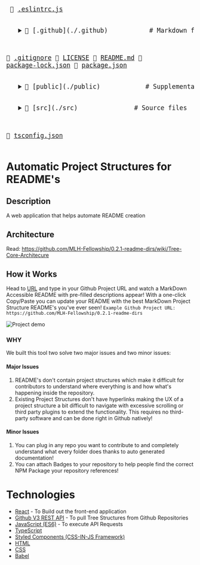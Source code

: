 <big><pre>
📜 [.eslintrc.js](./.eslintrc.js) 
<details style="padding-left: 32px;"> <summary>📂 [.github](./.github)           # Markdown files that GitHub looks for, like changelogs and issue templates</summary>
          
📄 [FUNDING.yml](./.github/FUNDING.yml) </details>
              
📜 [.gitignore](./.gitignore) 
📄 [LICENSE](./LICENSE) 
📄 [README.md](./README.md) 
📄 [package-lock.json](./package-lock.json) 
📄 [package.json](./package.json) 
<details style="padding-left: 32px;"> <summary>📂 [public](./public)            # Supplemental assets or resources, or static files</summary>
          
📄 [favicon.ico](./public/favicon.ico) 
📄 [index.html](./public/index.html) </details>
              
<details style="padding-left: 32px;"> <summary>📂 [src](./src)               # Source files</summary>
          
📄 [App.tsx](./src/App.tsx) 
<details style="padding-left: 32px;"> <summary>📂 [components](./src/components) </summary>
          
📄 [BadgesSection.tsx](./src/components/BadgesSection.tsx) 
📄 [CommentSection.tsx](./src/components/CommentSection.tsx) 
📄 [MarkdownDisplay.tsx](./src/components/MarkdownDisplay.tsx) 
📄 [MarkdownDisplayLine.tsx](./src/components/MarkdownDisplayLine.tsx) 
📄 [URLBox.tsx](./src/components/URLBox.tsx) 
<details style="padding-left: 32px;"> <summary>📂 [reusable](./src/components/reusable) </summary>
          
📄 [Card.tsx](./src/components/reusable/Card.tsx) 
📄 [CenteredCol.tsx](./src/components/reusable/CenteredCol.tsx) 
📄 [CustomButton.tsx](./src/components/reusable/CustomButton.tsx) 
📄 [CustomSecondaryButton.tsx](./src/components/reusable/CustomSecondaryButton.tsx) 
📄 [Input.tsx](./src/components/reusable/Input.tsx) 
📄 [TextArea.tsx](./src/components/reusable/TextArea.tsx) </details></details>
              
<details style="padding-left: 32px;"> <summary>📂 [images](./src/images) </summary>
          
📄 [Demo.gif](./src/images/Demo.gif) </details>
              
📄 [index.css](./src/index.css) 
📄 [index.tsx](./src/index.tsx) 
📄 [react-app-env.d.ts](./src/react-app-env.d.ts) 
<details style="padding-left: 32px;"> <summary>📂 [tree](./src/tree) </summary>
          
📄 [constants.ts](./src/tree/constants.ts) 
📄 [index.ts](./src/tree/index.ts) 
📄 [languageWebsites.ts](./src/tree/languageWebsites.ts) 
📄 [types.ts](./src/tree/types.ts) </details>
              
<details style="padding-left: 32px;"> <summary>📂 [utils](./src/utils) </summary>
          
📄 [Switch.tsx](./src/utils/Switch.tsx) 
<details style="padding-left: 32px;"> <summary>📂 [createNpmFormatting](./src/utils/createNpmFormatting) </summary>
          
📄 [createNpmFormatting.ts](./src/utils/createNpmFormatting/createNpmFormatting.ts) 
📄 [createNpmFormattingTest.ts](./src/utils/createNpmFormatting/createNpmFormattingTest.ts) </details>
              
📄 [deepCopyFunction.ts](./src/utils/deepCopyFunction.ts) 
<details style="padding-left: 32px;"> <summary>📂 [deleteFileFromPath](./src/utils/deleteFileFromPath) </summary>
          
📄 [deleteFileFromPath.ts](./src/utils/deleteFileFromPath/deleteFileFromPath.ts) 
📄 [deleteFileFromPathTest.ts](./src/utils/deleteFileFromPath/deleteFileFromPathTest.ts) </details>
              
📄 [filterChange.ts](./src/utils/filterChange.ts) 
<details style="padding-left: 32px;"> <summary>📂 [formatLanguages](./src/utils/formatLanguages) </summary>
          
📄 [formatLanguages.ts](./src/utils/formatLanguages/formatLanguages.ts) 
📄 [formatLanguagesTest.ts](./src/utils/formatLanguages/formatLanguagesTest.ts) </details>
              
📄 [generateCoreTest.ts](./src/utils/generateCoreTest.ts) 
<details style="padding-left: 32px;"> <summary>📂 [generateMarkDownTree](./src/utils/generateMarkDownTree) </summary>
          
📄 [generateMarkDownTree.ts](./src/utils/generateMarkDownTree/generateMarkDownTree.ts) 
📄 [generateMarkDownTreeTest.ts](./src/utils/generateMarkDownTree/generateMarkDownTreeTest.ts) </details>
              
<details style="padding-left: 32px;"> <summary>📂 [getAutoGeneratedCommentForPath](./src/utils/getAutoGeneratedCommentForPath) </summary>
          
📄 [getAutoGeneratedCommentForPath.ts](./src/utils/getAutoGeneratedCommentForPath/getAutoGeneratedCommentForPath.ts) 
📄 [getAutoGeneratedCommentForPathtest.ts](./src/utils/getAutoGeneratedCommentForPath/getAutoGeneratedCommentForPathtest.ts) </details>
              
📄 [getBuiltinComment.ts](./src/utils/getBuiltinComment.ts) 
<details style="padding-left: 32px;"> <summary>📂 [getCopyToClipboardContents](./src/utils/getCopyToClipboardContents) </summary>
          
📄 [getCopyToClipboardContents.ts](./src/utils/getCopyToClipboardContents/getCopyToClipboardContents.ts) 
📄 [getCopyToClipboardContentsTest.ts](./src/utils/getCopyToClipboardContents/getCopyToClipboardContentsTest.ts) </details>
              
📄 [getCoreFromTree.ts](./src/utils/getCoreFromTree.ts) 
<details style="padding-left: 32px;"> <summary>📂 [getFileIconFromFileType](./src/utils/getFileIconFromFileType) </summary>
          
📄 [getFileIconFromFileType.ts](./src/utils/getFileIconFromFileType/getFileIconFromFileType.ts) 
📄 [getFileIconFromFileTypeTest.ts](./src/utils/getFileIconFromFileType/getFileIconFromFileTypeTest.ts) </details>
              
<details style="padding-left: 32px;"> <summary>📂 [getFileTypeFromPath](./src/utils/getFileTypeFromPath) </summary>
          
📄 [getFileTypeFromPath.ts](./src/utils/getFileTypeFromPath/getFileTypeFromPath.ts) 
📄 [getFileTypeFromPathTest.ts](./src/utils/getFileTypeFromPath/getFileTypeFromPathTest.ts) </details>
              
<details style="padding-left: 32px;"> <summary>📂 [getHyperLinkFromPath](./src/utils/getHyperLinkFromPath) </summary>
          
📄 [getHyperLinkFromPath.ts](./src/utils/getHyperLinkFromPath/getHyperLinkFromPath.ts) 
📄 [getHyperLinkFromPathtest.ts](./src/utils/getHyperLinkFromPath/getHyperLinkFromPathtest.ts) </details>
              
<details style="padding-left: 32px;"> <summary>📂 [getLargestFileNameLengthInPath](./src/utils/getLargestFileNameLengthInPath) </summary>
          
📄 [getLargestFileNameLengthInLevel.ts](./src/utils/getLargestFileNameLengthInPath/getLargestFileNameLengthInLevel.ts) 
📄 [getLargestFileNameLengthInLevelTest.ts](./src/utils/getLargestFileNameLengthInPath/getLargestFileNameLengthInLevelTest.ts) </details>
              
<details style="padding-left: 32px;"> <summary>📂 [getOwnerAndRepoFromUrl](./src/utils/getOwnerAndRepoFromUrl) </summary>
          
📄 [getOwnerAndRepoFromUrl.ts](./src/utils/getOwnerAndRepoFromUrl/getOwnerAndRepoFromUrl.ts) 
📄 [getOwnerAndRepoFromUrlTest.ts](./src/utils/getOwnerAndRepoFromUrl/getOwnerAndRepoFromUrlTest.ts) </details>
              
📄 [getPreviousTree.ts](./src/utils/getPreviousTree.ts) 
📄 [getWebsiteForLanguage.ts](./src/utils/getWebsiteForLanguage.ts) 
<details style="padding-left: 32px;"> <summary>📂 [repoToBadge](./src/utils/repoToBadge) </summary>
          
📄 [repoToBadge.ts](./src/utils/repoToBadge/repoToBadge.ts) 
📄 [repoToBadgeTest.ts](./src/utils/repoToBadge/repoToBadgeTest.ts) </details>
              
<details style="padding-left: 32px;"> <summary>📂 [selectFoldersOnly](./src/utils/selectFoldersOnly) </summary>
          
📄 [selectFoldersOnly.ts](./src/utils/selectFoldersOnly/selectFoldersOnly.ts) 
📄 [selectFoldersOnlyTest.ts](./src/utils/selectFoldersOnly/selectFoldersOnlyTest.ts) </details>
              
<details style="padding-left: 32px;"> <summary>📂 [selectRootCores](./src/utils/selectRootCores) </summary>
          
📄 [SelectRootCoresTest.ts](./src/utils/selectRootCores/SelectRootCoresTest.ts) 
📄 [selectRootCores.ts](./src/utils/selectRootCores/selectRootCores.ts) </details>
              
<details style="padding-left: 32px;"> <summary>📂 [setCommentForPath](./src/utils/setCommentForPath) </summary>
          
📄 [setCommentForPath.ts](./src/utils/setCommentForPath/setCommentForPath.ts) 
📄 [setCommentForPathtest.ts](./src/utils/setCommentForPath/setCommentForPathtest.ts) </details>
              
<details style="padding-left: 32px;"> <summary>📂 [undoDeletions](./src/utils/undoDeletions) </summary>
          
📄 [undoDeletions.ts](./src/utils/undoDeletions/undoDeletions.ts) 
📄 [undoDeletionsTest.ts](./src/utils/undoDeletions/undoDeletionsTest.ts) </details></details></details>
              
📄 [tsconfig.json](./tsconfig.json) 
</pre></big>

# Automatic Project Structures for README's

## Description
A web application that helps automate README creation

## Architecture
Read: https://github.com/MLH-Fellowship/0.2.1-readme-dirs/wiki/Tree-Core-Architecure

## How it Works
Head to [URL](https://project-structure-readme.netlify.app/) and type in your Github Project URL and watch a MarkDown Accessible README with pre-filled descriptions appear!
With a one-click Copy/Paste you can update your README with the best MarkDown Project Structure README's you've ever seen!
```Example Github Project URL: https://github.com/MLH-Fellowship/0.2.1-readme-dirs```

![Project demo](./src/images/Demo.gif)

### WHY
We built this tool two solve two major issues and two minor issues:
#### Major Issues
1) README's don't contain project structures which make it difficult for contributors to understand where everything is and how what's happening inside the repository.
2) Existing Project Structures don't have hyperlinks making the UX of a project structure a bit difficult to navigate with excessive scrolling or third party plugins to extend the functionality. This requires no third-party software and can be done right in Github natively!
#### Minor Issues
1) You can plug in any repo you want to contribute to and completely understand what every folder does thanks to auto generated documentation!
2) You can attach Badges to your repository to help people find the correct NPM Package your repository references!

# Technologies
- [React](https://reactjs.org/) - To Build out the front-end application
- [Github V3 REST API](https://developer.github.com/v3/) - To pull Tree Structures from Github Repositories
- [JavaScript (ES6)](https://www.javascript.com/) - To execute API Requests
- [TypeScript](https://www.typescriptlang.org/)
- [Styled Components (CSS-IN-JS Framework)](http://styled-components.com/)
- [HTML](https://www.w3schools.com/html/html_intro.asp)
- [CSS](https://www.w3schools.com/css/)
- [Babel](https://babeljs.io/)
